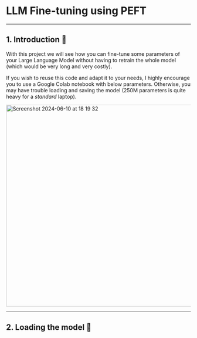 # LLM Fine-tuning using PEFT

---

## 1. Introduction :open_book:

With this project we will see how you can fine-tune some parameters of your Large Language Model without having to retrain the whole model (which would be very long and very costly). 

If you wish to reuse this code and adapt it to your needs, I highly encourage you to use a Google Colab notebook with below parameters. Otherwise, you may have trouble loading and saving the model (250M parameters is quite heavy for a *standard* laptop).

<img width="549" alt="Screenshot 2024-06-10 at 18 19 32" src="https://github.com/julienguyet/peft_fine_tuning/assets/55974674/4d170554-a8ef-41b2-8953-cb0399f07487">

---

## 2. Loading the model :telescope:


